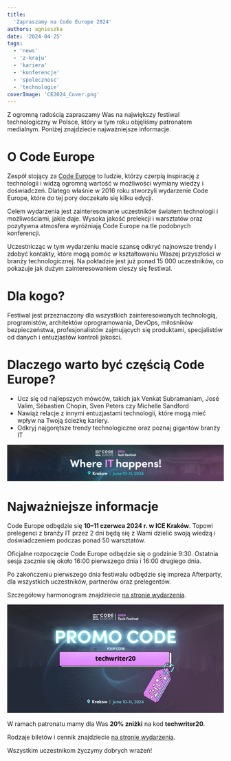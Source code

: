 ```yaml
---
title:
  'Zapraszamy na Code Europe 2024'
authors: agnieszka
date: '2024-04-25'
tags:
  - 'news'
  - 'z-kraju'
  - 'kariera'
  - 'konferencje'
  - 'spolecznosc'
  - 'technologie'
coverImage: 'CE2024_Cover.png'
---
```


Z ogromną radością zapraszamy Was na największy festiwal technologiczny w Polsce, który w tym roku objęliśmy patronatem medialnym. Poniżej znajdziecie najważniejsze informacje.

<!--truncate-->


# O Code Europe

Zespół stojący za [Code Europe](https://www.codeeurope.pl/pl/) to ludzie, którzy czerpią inspirację z technologii i widzą ogromną wartość w możliwości wymiany wiedzy i doświadczeń. Dlatego właśnie w 2016 roku stworzyli wydarzenie Code Europe, które do tej pory doczekało się kilku edycji.

Celem wydarzenia jest zainteresowanie uczestników światem technologii i możliwościami, jakie daje. Wysoka jakość prelekcji i warsztatów oraz pozytywna atmosfera wyróżniają Code Europe na tle podobnych konferencji.


Uczestnicząc w tym wydarzeniu macie szansę odkryć najnowsze trendy i zdobyć kontakty, które mogą pomóc w kształtowaniu Waszej przyszłości w branży technologicznej. Na pokładzie jest już ponad 15 000 uczestników, co pokazuje jak dużym zainteresowaniem cieszy się festiwal. 

# Dla kogo?

Festiwal jest przeznaczony dla wszystkich zainteresowanych technologią, programistów, architektów oprogramowania, DevOps, miłośników bezpieczeństwa, profesjonalistów zajmujących się produktami, specjalistów od danych i entuzjastów kontroli jakości.

# Dlaczego warto być częścią Code Europe?

- Ucz się od najlepszych mówców, takich jak Venkat Subramaniam, José Valim, Sébastien Chopin, Sven Peters czy Michelle Sandford
- Nawiąż relacje z innymi entuzjastami technologii, które mogą mieć wpływ na Twoją ścieżkę kariery.
- Odkryj najgorętsze trendy technologiczne oraz poznaj gigantów branży IT

![CE2024_Linkedin_Cover](images/CE2024_Linkedin_Cover.png)

# Najważniejsze informacje

Code Europe odbędzie się **10–11 czerwca 2024 r. w ICE Kraków**. Topowi prelegenci z branży IT przez 2 dni będą się z Wami dzielić swoją wiedzą i doświadczeniem podczas ponad 50 warsztatów.

Oficjalne rozpoczęcie Code Europe odbędzie się o godzinie 9:30. Ostatnia sesja zacznie się około 16:00 pierwszego dnia i 16:00 drugiego dnia.

Po zakończeniu pierwszego dnia festiwalu odbędzie się impreza Afterparty, dla wszystkich uczestników, partnerów oraz prelegentów.

Szczegółowy harmonogram znajdziecie [na stronie wydarzenia](https://www.codeeurope.pl/pl/agenda).

![CE2024_Promo_Code](images/CE2024_Promo_Code.png)

W ramach patronatu mamy dla Was **20% zniżki** na kod **techwriter20**.

Rodzaje biletów i cennik znajdziecie [na stronie wydarzenia](https://www.codeeurope.pl/pl/kup-bilet).

Wszystkim uczestnikom życzymy dobrych wrażeń!
